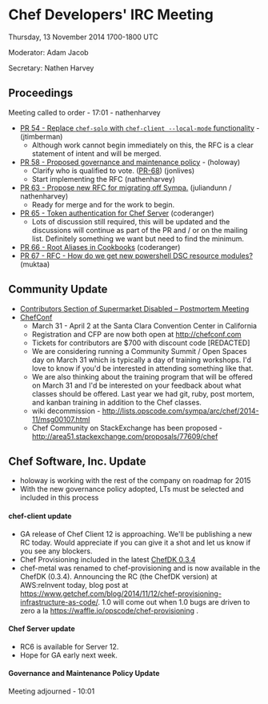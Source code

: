 # Chef Developers' IRC Meeting

Thursday, 13 November 2014 1700-1800 UTC

Moderator: Adam Jacob

Secretary: Nathen Harvey

## Proceedings
Meeting called to order - 17:01 - nathenharvey

* [PR 54 - Replace `chef-solo` with `chef-client --local-mode` functionality](https://github.com/opscode/chef-rfc/pull/54) - (jtimberman)
  * Although work cannot begin immediately on this, the RFC is a clear statement of intent and will be merged.
* [PR 58 - Proposed governance and maintenance policy](https://github.com/opscode/chef-rfc/pull/58) - (holoway)
  * Clarify who is qualified to vote. ([PR-68](https://github.com/opscode/chef-rfc/pull/68))  (jonlives)
  * Start implementing the RFC (nathenharvey)
* [PR 63 - Propose new RFC for migrating off Sympa.](https://github.com/opscode/chef-rfc/pull/63) (juliandunn / nathenharvey)
  * Ready for merge and for the work to begin.
* [PR 65 - Token authentication for Chef Server](https://github.com/opscode/chef-rfc/pull/65) (coderanger)
  * Lots of discussion still required, this will be updated and the discussions will continue as part of the PR and / or on the mailing list.  Definitely something we want but need to find the minimum.
* [PR 66 - Root Aliases in Cookbooks](https://github.com/opscode/chef-rfc/pull/66) (coderanger)
* [PR 67 - RFC - How do we get new powershell DSC resource modules?](https://github.com/opscode/chef-rfc/pull/57) (muktaa)



## Community Update
* [Contributors Section of Supermarket Disabled – Postmortem Meeting](https://www.getchef.com/blog/2014/11/13/contributors-section-of-supermarket-disabled-postmortem-meeting/)
* [ChefConf](http://chefconf.com)
  * March 31 - April 2 at the Santa Clara Convention Center in California
  * Registration and CFP are now both open at http://chefconf.com
  * Tickets for contributors are $700 with discount code [REDACTED]
  * We are considering running a Community Summit / Open Spaces day on March 31 which is typically a day of training workshops.  I'd love to know if you'd be interested in attending something like that.  
  * We are also thinking about the training program that will be offered on March 31 and I'd be interested on your feedback about what classes should be offered.  Last year we had git, ruby, post mortem, and kanban training in addition to the Chef classes.
  * wiki decommission - http://lists.opscode.com/sympa/arc/chef/2014-11/msg00107.html
  * Chef Community on StackExchange has been proposed - http://area51.stackexchange.com/proposals/77609/chef

## Chef Software, Inc. Update

* holoway is working with the rest of the company on roadmap for 2015
* With the new governance policy adopted, LTs must be selected and included in this process

#### chef-client update

* GA release of Chef Client 12 is approaching. We'll be publishing a new RC today. Would appreciate if you can give it a shot and let us know if you see any blockers.
* Chef Provisioning included in the latest [ChefDK 0.3.4](http://downloads.getchef.com/chef-dk/)
* chef-metal was renamed to chef-provisioning and is now available in the ChefDK (0.3.4).  Announcing the RC (the ChefDK version) at AWS:reInvent today, blog post at https://www.getchef.com/blog/2014/11/12/chef-provisioning-infrastructure-as-code/.  1.0 will come out when 1.0 bugs are driven to zero a la https://waffle.io/opscode/chef-provisioning .

#### Chef Server update

* RC6 is available for Server 12.
* Hope for GA early next week.

#### Governance and Maintenance Policy Update


Meeting adjourned - 10:01
